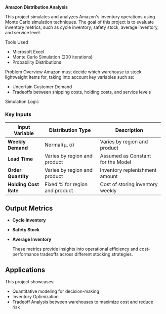 **Amazon Distribution Analysis**

This project simulates and analyzes Amazon's inventory operations using Monte Carlo simulation techniques. The goal of this project is to evaluate inventory metrics, such as cycle inventory, safety stock, average inventory, and service level.

Tools Used
- Microsoft Excel
- Monte Carlo Simulation (200 iterations)
- Probability Distributions

Problem Overview
Amazon must decide which warehouse to stock lightweight items for, taking into account key variables such as:
- Uncertain Customer Demand
- Tradeoffs between shipping costs, holding costs, and service levels

Simulation Logic
###  Key Inputs
| Input Variable         | Distribution Type             | Description                                |
|------------------------|-------------------------------|--------------------------------------------|
| **Weekly Demand**      | Normal(μ, σ)                  | Varies by region and product               |
| **Lead Time**          | Varies by region and product  | Assumed as Constant for the Model          |
| **Order Quantity**     | Varies by region and product  | Inventory replenishment amount             |
| **Holding Cost Rate**  | Fixed % for region and product| Cost of storing inventory weekly           |
###

## Output Metrics
- **Cycle Inventory**
- **Safety Stock**
- **Average Inventory**

  These metrics provide insights into operational efficiency and cost-performance tradeoffs across different stocking strategies.

## Applications
This project showcases:
- Quantitative modeling for decision-making
- Inventory Optimization
- Tradeoff Analysis between warehouses to maximize cost and reduce risk
